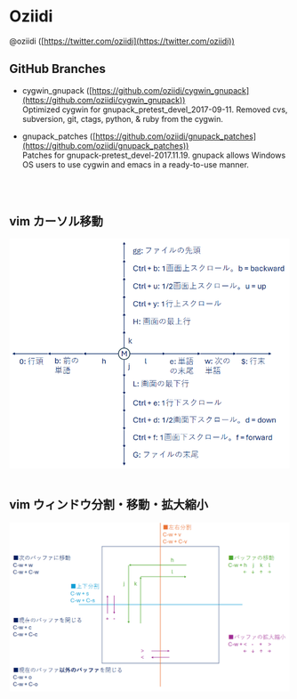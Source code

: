 
# Oziidi
@oziidi ([https://twitter.com/oziidi](https://twitter.com/oziidi))

## GitHub Branches

* cygwin_gnupack ([https://github.com/oziidi/cygwin_gnupack](https://github.com/oziidi/cygwin_gnupack))<br>
  Optimized cygwin for gnupack_pretest_devel_2017-09-11. Removed cvs, subversion, git, ctags, python, & ruby from the cygwin.

* gnupack_patches ([https://github.com/oziidi/gnupack_patches](https://github.com/oziidi/gnupack_patches))<br>
  Patches for gnupack-pretest_devel-2017.11.19. gnupack allows Windows OS users to use cygwin and emacs in a ready-to-use manner.

<br>
<br>

## vim カーソル移動
![vim cursor operation](image/vim_cursor.png)
<br>
<br>

## vim ウィンドウ分割・移動・拡大縮小
![vim buffer operation](image/vim_window.png)
<br>
<br>
